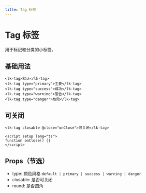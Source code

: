```yaml
---
title: Tag 标签
---
```


# Tag 标签

用于标记和分类的小标签。

## 基础用法

```vue
<lk-tag>默认</lk-tag>
<lk-tag type="primary">主要</lk-tag>
<lk-tag type="success">成功</lk-tag>
<lk-tag type="warning">警告</lk-tag>
<lk-tag type="danger">危险</lk-tag>
```

## 可关闭

```vue
<lk-tag closable @close="onClose">可关闭</lk-tag>

<script setup lang="ts">
function onClose() {}
</script>
```

## Props（节选）

- type: 颜色风格 `default | primary | success | warning | danger`
- closable: 是否可关闭
- round: 是否圆角
